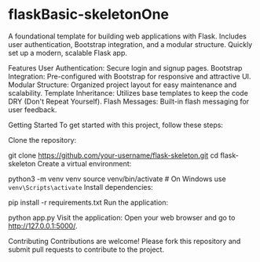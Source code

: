 # flaskBasic-skeletonOne
A foundational template for building web applications with Flask. Includes user authentication, Bootstrap integration, and a modular structure. Quickly set up a modern, scalable Flask app. 

Features
User Authentication: Secure login and signup pages.
Bootstrap Integration: Pre-configured with Bootstrap for responsive and attractive UI.
Modular Structure: Organized project layout for easy maintenance and scalability.
Template Inheritance: Utilizes base templates to keep the code DRY (Don't Repeat Yourself).
Flash Messages: Built-in flash messaging for user feedback.

Getting Started
To get started with this project, follow these steps:

Clone the repository:


git clone https://github.com/your-username/flask-skeleton.git
cd flask-skeleton
Create a virtual environment:


python3 -m venv venv
source venv/bin/activate  # On Windows use `venv\Scripts\activate`
Install dependencies:


pip install -r requirements.txt
Run the application:


python app.py
Visit the application:
Open your web browser and go to http://127.0.0.1:5000/.

Contributing
Contributions are welcome! Please fork this repository and submit pull requests to contribute to the project.

